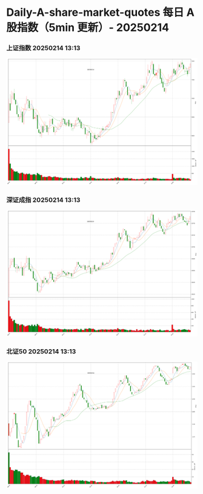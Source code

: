 
# Daily-A-share-market-quotes 每日 A 股指数（5min 更新）- 20250214

### 上证指数 20250214 13:13
![](./fig/2025/2/20250214-sh000001.png)

### 深证成指 20250214 13:13
![](./fig/2025/2/20250214-sz399001.png)

### 北证50 20250214 13:13
![](./fig/2025/2/20250214-bj899050.png)
